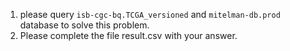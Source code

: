 1. please query `isb-cgc-bq.TCGA_versioned` and `mitelman-db.prod` database to solve this problem.
2. Please complete the file result.csv with your answer.